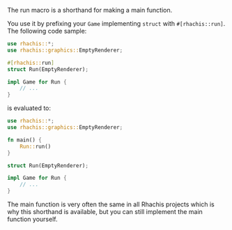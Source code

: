 The run macro is a shorthand for making a main function.

You use it by prefixing your `Game` implementing `struct` with `#[rhachis::run]`. The following code sample:

```rust
use rhachis::*;
use rhachis::graphics::EmptyRenderer;

#[rhachis::run]
struct Run(EmptyRenderer);

impl Game for Run {
    // ...
}
```

is evaluated to:

```rust
use rhachis::*;
use rhachis::graphics::EmptyRenderer;

fn main() {
    Run::run()
}

struct Run(EmptyRenderer);

impl Game for Run {
    // ...
}
```

The main function is very often the same in all Rhachis projects which is why this shorthand is available, but you can still implement the main function yourself.
